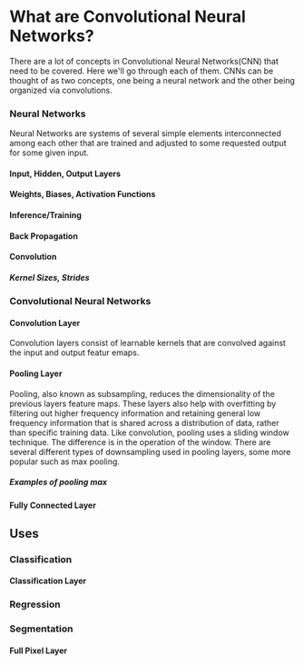# What are Convolutional Neural Networks?
There are a lot of concepts in Convolutional Neural Networks(CNN) that need to be covered. Here we'll go through each of them. CNNs can be thought of as two concepts, one being a neural network and the other being organized via convolutions.

### Neural Networks
Neural Networks are systems of several simple elements interconnected among each other that are trained and adjusted to some requested output for some given input.
#### Input, Hidden, Output Layers
#### Weights, Biases, Activation Functions

#### Inference/Training

#### Back Propagation




#### Convolution
##### Kernel Sizes, Strides

### Convolutional Neural Networks

#### Convolution Layer
Convolution layers consist of learnable kernels that are convolved against the input and output featur emaps.  
#### Pooling Layer
Pooling, also known as subsampling, reduces the dimensionality of the previous layers feature maps. These layers also help with overfitting by filtering out higher frequency information and retaining general low frequency information that is shared across a distribution of data, rather than specific training data. Like convolution, pooling uses a sliding window technique. The difference is in the operation of the window. There are several different types of downsampling used in pooling layers, some more popular such as max pooling.
##### Examples of pooling max

#### Fully Connected Layer


## Uses

### Classification
#### Classification Layer
### Regression

### Segmentation
#### Full Pixel Layer


